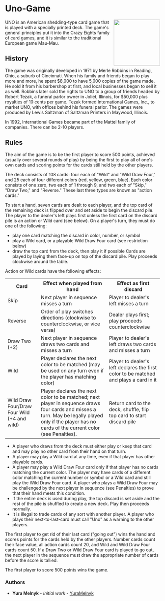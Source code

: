# Uno-Game
<img src = "https://upload.wikimedia.org/wikipedia/commons/2/28/Baraja_de_UNO.JPG"  align = "right" height="150" width="150">
UNO is an American shedding-type card game that is played with a specially printed deck. The game's general principles put it into the Crazy Eights family of card games, and it is similar to the traditional European game Mau-Mau.

## History
The game was originally developed in 1971 by Merle Robbins in Reading, Ohio, a suburb of Cincinnati. When his family and friends began to play more and more, he spent $8,000 to have 5,000 copies of the game made. He sold it from his barbershop at first, and local businesses began to sell it as well. Robbins later sold the rights to UNO to a group of friends headed by Robert Tezak, a funeral parlor owner in Joliet, Illinois, for $50,000 plus royalties of 10 cents per game. Tezak formed International Games, Inc., to market UNO, with offices behind his funeral parlor. The games were produced by Lewis Saltzman of Saltzman Printers in Maywood, Illinois.

In 1992, International Games became part of the Mattel family of companies. There can be 2-10 players.

## Rules
The aim of the game is to be the first player to score 500 points, achieved (usually over several rounds of play) by being the first to play all of one's own cards and scoring points for the cards still held by the other players.

The deck consists of 108 cards: four each of "Wild" and "Wild Draw Four," and 25 each of four different colors (red, yellow, green, blue). Each color consists of one zero, two each of 1 through 9, and two each of "Skip," "Draw Two," and "Reverse." These last three types are known as "action cards."

To start a hand, seven cards are dealt to each player, and the top card of the remaining deck is flipped over and set aside to begin the discard pile. The player to the dealer's left plays first unless the first card on the discard pile is an action or Wild card (see below). On a player's turn, they must do one of the following:

* play one card matching the discard in color, number, or symbol
* play a Wild card, or a playable Wild Draw Four card (see restriction below)
* draw the top card from the deck, then play it if possible
Cards are played by laying them face-up on top of the discard pile. Play proceeds clockwise around the table.

Action or Wild cards have the following effects:
<table class="wikitable plainrowheaders">
<tbody><tr>
<th>Card
</th>
<th>Effect when played from hand
</th>
<th>Effect as first discard
</th></tr>
<tr>
<td>Skip
</td>
<td>Next player in sequence misses a turn
</td>
<td>Player to dealer's left misses a turn
</td></tr>
<tr>
<td>Reverse
</td>
<td>Order of play switches directions (clockwise to counterclockwise, or vice versa)
</td>
<td>Dealer plays first; play proceeds counterclockwise
</td></tr>
<tr>
<td>Draw Two (+2)
</td>
<td>Next player in sequence draws two cards and misses a turn
</td>
<td>Player to dealer's left draws two cards and misses a turn
</td></tr>
<tr>
<td>Wild
</td>
<td>Player declares the next color to be matched (may be used on any turn even if the player has matching color)
</td>
<td>Player to dealer's left declares the first color to be matched and plays a card in it
</td></tr>
<tr>
<td>Wild Draw Four/Draw Four Wild (+4 and wild)
</td>
<td>Player declares the next color to be matched; next player in sequence draws four cards and misses a turn. May be legally played only if the player has no cards of the current color (see Penalties).
</td>
<td>Return card to the deck, shuffle, flip top card to start discard pile
</td></tr></tbody></table>

* A player who draws from the deck must either play or keep that card and may play no other card from their hand on that turn.
* A player may play a Wild card at any time, even if that player has other playable cards.
* A player may play a Wild Draw Four card only if that player has no cards matching the current color. The player may have cards of a different color matching the current number or symbol or a Wild card and still play the Wild Draw Four card. A player who plays a Wild Draw Four may be challenged by the next player in sequence (see Penalties) to prove that their hand meets this condition.
* If the entire deck is used during play, the top discard is set aside and the rest of the pile is shuffled to create a new deck. Play then proceeds normally.
* It is illegal to trade cards of any sort with another player.
A player who plays their next-to-last-card must call "Uno" as a warning to the other players.

The first player to get rid of their last card ("going out") wins the hand and scores points for the cards held by the other players. Number cards count their face value, all action cards count 20, and Wild and Wild Draw Four cards count 50. If a Draw Two or Wild Draw Four card is played to go out, the next player in the sequence must draw the appropriate number of cards before the score is tallied.

The first player to score 500 points wins the game.

### Authors

* **Yura Melnyk** - *Initial work* - [YuraMelnyk](https://github.com/YuraMelnyk)
